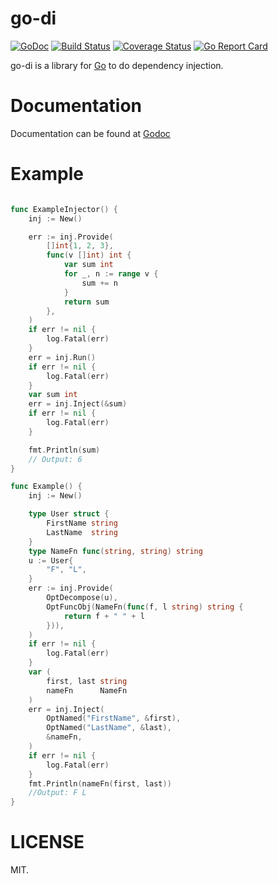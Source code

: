# go-di
[![GoDoc](https://img.shields.io/badge/godoc-reference-blue.svg?style=flat)](https://godoc.org/github.com/cosiner/go-di) 
[![Build Status](https://travis-ci.org/cosiner/go-di.svg?branch=master&style=flat)](https://travis-ci.org/cosiner/go-di)
[![Coverage Status](https://coveralls.io/repos/github/cosiner/go-di/badge.svg?style=flat)](https://coveralls.io/github/cosiner/go-di)
[![Go Report Card](https://goreportcard.com/badge/github.com/cosiner/go-di?style=flat)](https://goreportcard.com/report/github.com/cosiner/go-di)

go-di is a library for [Go](https://golang.org) to do dependency injection. 

# Documentation
Documentation can be found at [Godoc](https://godoc.org/github.com/cosiner/go-di)

# Example
```Go

func ExampleInjector() {
	inj := New()

	err := inj.Provide(
		[]int{1, 2, 3},
		func(v []int) int {
			var sum int
			for _, n := range v {
				sum += n
			}
			return sum
		},
	)
	if err != nil {
		log.Fatal(err)
	}
	err = inj.Run()
	if err != nil {
		log.Fatal(err)
	}
	var sum int
	err = inj.Inject(&sum)
	if err != nil {
		log.Fatal(err)
	}

	fmt.Println(sum)
	// Output: 6
}

func Example() {
	inj := New()

	type User struct {
		FirstName string
		LastName  string
	}
	type NameFn func(string, string) string
	u := User{
		"F", "L",
	}
	err := inj.Provide(
		OptDecompose(u),
		OptFuncObj(NameFn(func(f, l string) string {
			return f + " " + l
		})),
	)
	if err != nil {
		log.Fatal(err)
	}
	var (
		first, last string
		nameFn      NameFn
	)
	err = inj.Inject(
		OptNamed("FirstName", &first),
		OptNamed("LastName", &last),
		&nameFn,
	)
	if err != nil {
		log.Fatal(err)
	}
	fmt.Println(nameFn(first, last))
	//Output: F L
}
```

# LICENSE
MIT.
